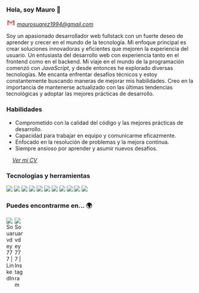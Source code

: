 ### Hola, soy Mauro 👋
<img src="https://github.com/Amchuz/Amchuz/blob/master/gmail.jpeg" alt="gmail logo" width="24"> *maurosuarez1994@gmail.com*

Soy un apasionado desarrollador web fullstack con un fuerte deseo de aprender y crecer en el mundo de la tecnología. Mi enfoque principal es crear soluciones innovadoras y eficientes que mejoren la experiencia del usuario. Un entusiasta del desarrollo web con experiencia tanto en el frontend como en el backend. Mi viaje en el mundo de la programación comenzó con *JavaScript*, y desde entonces he explorado diversas tecnologías.
Me encanta enfrentar desafíos técnicos y estoy constantemente buscando maneras de mejorar mis habilidades. Creo en la importancia de mantenerse actualizado con las últimas tendencias tecnológicas y adoptar las mejores prácticas de desarrollo.

### Habilidades

- Comprometido con la calidad del código y las mejores prácticas de desarrollo.
- Capacidad para trabajar en equipo y comunicarme eficazmente.
- Enfocado en la resolución de problemas y la mejora continua.
- Siempre ansioso por aprender y asumir nuevos desafíos.

&nbsp; &nbsp; *[Ver mi CV](https://drive.google.com/file/d/1uBMfuNbB3372iWitLNAgLnVu531HAR3W/view?usp=sharing)*
<br />

### Tecnologias y herramientas

<img src = "https://img.shields.io/badge/-HTML5-E34F26?style=flat&logo=html5&logoColor=white"> <img src = "https://img.shields.io/badge/-CSS3-1572B6?style=flat&logo=css3&logoColor=white">
<img src="https://img.shields.io/badge/-Bootstrap-563D7C?style=flat&logo=bootstrap&logoColor=white">
<img src="https://img.shields.io/badge/-JavaScript-eed718?style=flat&logo=javascript&logoColor=ffffff">
<img src="https://img.shields.io/badge/-React-000000?style=flat&logo=react&logoColor=00c8ff">
<img src="https://img.shields.io/badge/-MySQL-F29111?style=flat&logo=mysql&logoColor=FFFFFF">
<img src="https://img.shields.io/badge/-Express.js-787878?style=flat">
<img src="https://img.shields.io/badge/-Node.js-3C873A?style=flat&logo=Node.js&logoColor=white">
<img src="http://img.shields.io/badge/-Git-F1502F?style=flat&logo=git&logoColor=FFFFFF">
<img src="http://img.shields.io/badge/-Github-000000?style=flat&logo=github&logoColor=FFFFFF">
<img src="http://img.shields.io/badge/-VS%20Code-007ACC?style=flat&logo=visual%20studio%20code&logoColor=white">

### Puedes encontrarme en... 🌍
[<img align="left" alt="Souarvdey777 | LinkedIn" width="22px" src="https://cdn.jsdelivr.net/npm/simple-icons@v3/icons/linkedin.svg" />][linkedin]
[<img align="left" alt="Souarvdey777 | Instagram" width="22px" src="https://cdn.jsdelivr.net/npm/simple-icons@v3/icons/instagram.svg" />][instagram]


[instagram]: https://www.instagram.com/suarez_mauro/
[linkedin]: https://www.linkedin.com/in/mauro-suarez-b166a6191/
